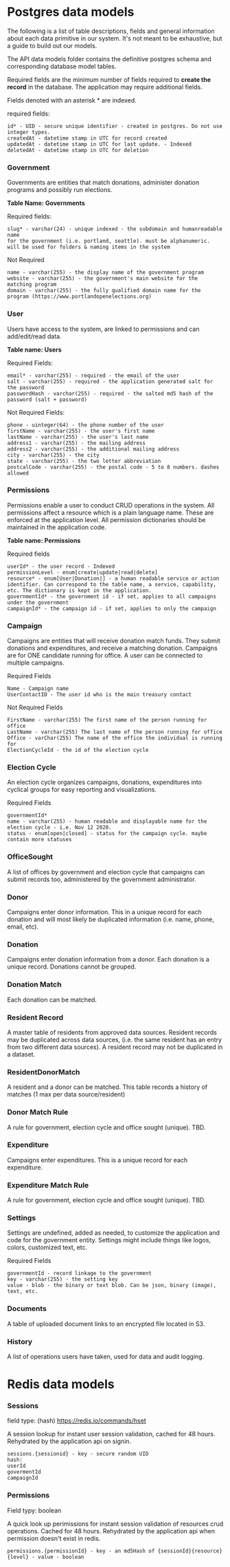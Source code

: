 # Postgres data models

The following is a list of table descriptions, fields and general information about each data primitive in our system. It's not meant to be exhaustive, but a guide to build out our models. 

The API data models folder contains the definitive postgres schema and corresponding database model tables. 

Required fields are the minimum number of fields required to **create the record** in the database. The application may require additional fields.

Fields denoted with an asterisk * are indexed.

required fields:
```
id* - UID - secure unique identifier - created in postgres. Do not use integer types.
createdAt - datetime stamp in UTC for record created
updatedAt - datetime stamp in UTC for last update. - Indexed
deletedAt - datetime stamp in UTC for deletion
```

### Government
Governments are entities that match donations, administer donation programs and possibly run elections.

**Table Name: Governments**

Required fields:
```
slug* - varchar(24) - unique indexed - the subdomain and humanreadable name 
for the government (i.e. portland, seattle). must be alphanumeric. 
will be used for folders & naming items in the system
```
Not Required
```
name - varchar(255) - the display name of the government program
website - varchar(255) - the government's main website for the matching program
domain - varchar(255) - the fully qualified domain name for the program (https://www.portlandopenelections.org)

```
### User
Users have access to the system, are linked to permissions and can add/edit/read data.

**Table name: Users**

Required Fields:
```
email* - varchar(255) - required - the email of the user
salt - varchar(255) - required - the application generated salt for the password
passwordHash - varchar(255) - required - the salted md5 hash of the password (salt + password)
```

Not Required Fields:
```
phone - uinteger(64) - the phone number of the user
firstName - varchar(255) - the user's first name
lastName - varchar(255) - the user's last name
address1 - varchar(255) - the mailing address
address2 - varchar(255) - the additional mailing address
city - varchar(255) - the city
state - varchar(255) - the two letter abbreviation
postcalCode - varchar(255) - the postal code - 5 to 8 numbers. dashes allowed
```

### Permissions

Permissions enable a user to conduct CRUD operations in the system. All permissions affect a resource which is a plain language name. These are enforced at the application level. All permission dictionaries should be maintained in the application code.

**Table name: Permissions**

Required fields
```
userId* - the user record - Indexed
permissionLevel - enum[create|update|read|delete]
resource* - enum[User|Donation|] - a human readable service or action identifier. Can correspond to the table name, a service, capability, etc. The dictionary is kept in the application.
governmentId* - the government id - if set, applies to all campaigns under the government
campaignId* - the campaign id - if set, applies to only the campaign
```
### Campaign

Campaigns are entities that will receive donation match funds. They submit donations and expenditures, and receive a matching donation. Campaigns are for ONE candidate running for office. A user can be connected to multiple campaigns.

Required Fields
```
Name - Campaign name
UserContactID - The user id who is the main treasury contact
```

Not Required Fields
```
FirstName - varchar(255) The first name of the person running for office
LastName - varchar(255) The last name of the person running for office
Office - varChar(255) The name of the office the individual is running for
ElectionCycleId - the id of the election cycle
```

### Election Cycle
An election cycle organizes campaigns, donations, expenditures into cyclical groups for easy reporting and visualizations.

Required Fields
```
governmentId*
name - varchar(255) - human readable and displayable name for the election cycle - i.e. Nov 12 2020.
status - enum[open|closed] - status for the campaign cycle. maybe contain more statuses
```

### OfficeSought 
A list of offices by government and election cycle that campaigns can submit records too, administered by the government administrator.

### Donor
Campaigns enter donor information. This in a unique record for each donation and will most likely be duplicated information (i.e. name, phone, email, etc).

### Donation
Campaigns enter donation information from a donor. Each donation is a unique record. Donations cannot be grouped.

### Donation Match
Each donation can be matched.

### Resident Record
A master table of residents from approved data sources. Resident records may be duplicated across data sources, (i.e. the same resident has an entry from two different data sources). A resident record may not be duplicated in a dataset.

### ResidentDonorMatch
A resident and a donor can be matched. This table records a history of matches (1 max per data source/resident)

### Donor Match Rule
A rule for government, election cycle and office sought (unique). TBD.  

### Expenditure
Campaigns enter expenditures. This is a unique record for each expenditure.

### Expenditure Match Rule
A rule for government, election cycle and office sought (unique). TBD.

### Settings
Settings are undefined, added as needed, to customize the application and code for the government entity. Settings might include things like logos, colors, customized text, etc.

Required Fields
```
governmentId - record linkage to the government
key - varchar(255) - the setting key
value - blob - the binary or text blob. Can be json, binary (image), text, etc.
```

### Documents
A table of uploaded document links to an encrypted file located in S3.

### History
A list of operations users have taken, used for data and audit logging. 

# Redis data models

### Sessions
field type: (hash) https://redis.io/commands/hset

A session lookup for instant user session validation, cached for 48 hours. Rehydrated by the application api on signin.

```
sessions.{sessionid} - key - secure random UID
hash:
userId
govermentId
campaignId
```

### Permissions
Field typy: boolean

A quick look up perimissions for instant session validation of resources crud operations. Cached for 48 hours.
Rehydrated by the application api when permission doesn't exist in redis.    

```
permissions.{permissionId} - key - an md5Hash of {sessionId}{resource}{level} - value - boolean
```

